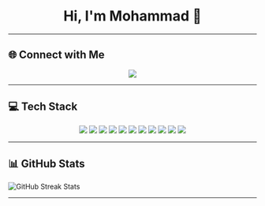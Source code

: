 <h1 align="center">Hi, I'm Mohammad 👋</h1>

---

## 🌐 Connect with Me

<p align="center">
  <a href="mailto:mhmd3raffat@gmail.com" target="_blank">
    <img src="https://img.shields.io/badge/Email-D14836?style=for-the-badge&logo=gmail&logoColor=white" />
  </a>
</p>


---

## 💻 Tech Stack
<p align="center">

<!-- Languages -->

<img src="https://img.shields.io/badge/C%23-239120?style=for-the-badge&logo=csharp&logoColor=white" />
<img src="https://img.shields.io/badge/JavaScript-323330?style=for-the-badge&logo=javascript&logoColor=F7DF1E" />
<img src="https://img.shields.io/badge/TypeScript-007ACC?style=for-the-badge&logo=typescript&logoColor=white" />

<!-- Frontend Frameworks & Tools -->

<img src="https://img.shields.io/badge/React-20232A?style=for-the-badge&logo=react&logoColor=61DAFB" />
<img src="https://img.shields.io/badge/Vite-646CFF?style=for-the-badge&logo=vite&logoColor=white" />
<img src="https://img.shields.io/badge/Tailwind_CSS-06B6D4?style=for-the-badge&logo=tailwind-css&logoColor=white" />

<!-- Backend -->

<img src="https://img.shields.io/badge/.NET-5C2D91?style=for-the-badge&logo=.net&logoColor=white" />

<!-- Databases -->

<img src="https://img.shields.io/badge/Microsoft%20SQL%20Server-CC2927?style=for-the-badge&logo=microsoft%20sql%20server&logoColor=white" />
<img src="https://img.shields.io/badge/PostgreSQL-316192?style=for-the-badge&logo=postgresql&logoColor=white" />

<!-- Package Managers -->

<img src="https://img.shields.io/badge/NPM-CB3837?style=for-the-badge&logo=npm&logoColor=white" />
<img src="https://img.shields.io/badge/Yarn-2C8EBB?style=for-the-badge&logo=yarn&logoColor=white" />



</p>

---
## 📊 GitHub Stats

<div align="center" style="display: flex; flex-wrap: wrap;">
  
  <img src="https://nirzak-streak-stats.vercel.app/?user=3raffat&theme=dark&hide_border=false" alt="GitHub Streak Stats" />
</div>


---

<p align="center">
  <img src="https://visitcount.itsvg.in/api?id=3raffat&icon=0&co
